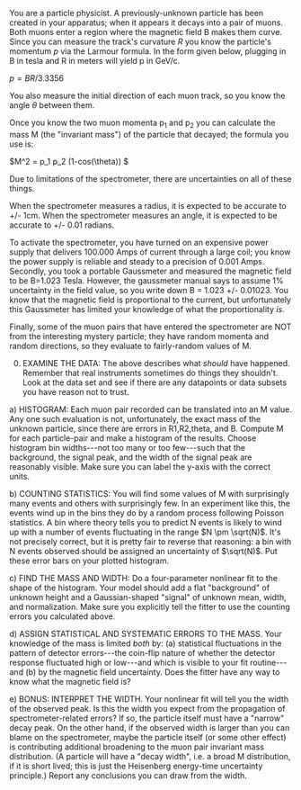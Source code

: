You are a particle physicist.  A previously-unknown particle has been created in your apparatus; when it appears it decays into a pair of muons.  Both muons enter a region where the magnetic field B makes them curve.  Since you can measure the track's curvature $R$ you know the particle's momentum $p$ via the Larmour formula.  In the form given below, plugging in B in tesla and R in meters will yield p in GeV/c.

$p = BR/3.3356$ 


You also measure the initial direction of each muon track, so you know the angle $\theta$ between them.
 
Once you know the two muon momenta p<sub>1</sub> and p<sub>2</sub> you can calculate the mass M (the "invariant mass") of the particle that decayed; the formula you use is: 

$M^2 = p_1 p_2 (1-cos(\theta)) $

Due to limitations of the spectrometer, there are uncertainties on all of these things.

When the spectrometer measures a radius, it is expected to be accurate to +/- 1cm.
When the spectrometer measures an angle, it is expected to be accurate to +/- 0.01 radians.

To activate the spectrometer, you have turned on an expensive power supply that delivers 100.000 Amps of current through a large coil; you know the power supply is reliable and steady to a precision of 0.001 Amps.  Secondly, you took a portable Gaussmeter and measured the magnetic field to be B=1.023 Tesla.  However, the gaussmeter manual says to assume 1% uncertainty in the field value, so you write down B = 1.023 +/- 0.01023.  You know that the magnetic field is proportional to the current, but unfortunately this Gaussmeter has limited your knowledge of what the proportionality *is*.  

Finally, some of the muon pairs that have entered the spectrometer are NOT from the interesting mystery particle; they have random momenta and random directions, so they evaluate to fairly-random values of M.

0) EXAMINE THE DATA: The above describes what *should* have happened.  Remember that real instruments sometimes do things they shouldn't.  Look at the data set and see if there are any datapoints or data subsets you have reason not to trust.    

a) HISTOGRAM: Each muon pair recorded can be translated into an M value.  Any one such evaluation is not, unfortunately, the exact mass of the unknown particle, since there are errors in R1,R2,theta, and B.   Compute M for each particle-pair and make a histogram of the results.  Choose histogram bin widths---not too many or too few---such that the background, the signal peak, and the width of the signal peak are reasonably visible.  Make sure you can label the y-axis with the correct units. 

b) COUNTING STATISTICS: You will find some values of M with surprisingly many events and others with surprisingly few.  In an experiment like this, the events wind up in the bins they do by a random process following Poisson statistics.   A bin where theory tells you to predict N events is likely to wind up with a number of events fluctuating in the range $N \pm \sqrt(N)$.  It's not precisely correct, but it is pretty fair to reverse that reasoning: a bin with N events observed should be assigned an uncertainty of $\sqrt(N)$.  Put these error bars on your plotted histogram.

c) FIND THE MASS AND WIDTH: Do a four-parameter nonlinear fit to the shape of the histogram.  Your model should add a flat "background" of unknown height and a Gaussian-shaped "signal" of unknown mean, width, and normalization.  Make sure you explicitly tell the fitter to use the counting errors you calculated above.

d) ASSIGN STATISTICAL AND SYSTEMATIC ERRORS TO THE MASS. Your knowledge of the mass is limited *both* by: (a) statistical fluctuations in the pattern of detector errors---the coin-flip nature of whether the detector response fluctuated high or low---and which is visible to your fit routine---and (b) by the magnetic field uncertainty. Does the fitter have any way to know what the magnetic field is?   

e) BONUS: INTERPRET THE WIDTH.  Your nonlinear fit will tell you the width of the observed peak.  Is this the width you expect from the propagation of spectrometer-related errors?  If so, the particle itself must have a "narrow" decay peak.  On the other hand, if the observed width is larger than you can blame on the spectrometer, maybe the particle itself (or some other effect) is contributing additional broadening to the muon pair invariant mass distribution.  (A particle will have a "decay width", i.e. a broad M distribution, if it is short lived; this is just the Heisenberg energy-time uncertainty principle.)  Report any conclusions you can draw from the width.
